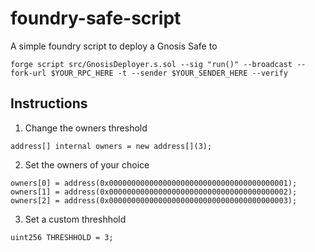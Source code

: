 # foundry-safe-script

A simple foundry script to deploy a Gnosis Safe to 

```
forge script src/GnosisDeployer.s.sol --sig "run()" --broadcast --fork-url $YOUR_RPC_HERE -t --sender $YOUR_SENDER_HERE --verify
```

## Instructions

1. Change the owners threshold

   
```solidity
address[] internal owners = new address[](3);
```

2. Set the owners of your choice

```solidity
owners[0] = address(0x0000000000000000000000000000000000000001);
owners[1] = address(0x0000000000000000000000000000000000000002);
owners[2] = address(0x0000000000000000000000000000000000000003);
```

3. Set a custom threshhold

```solidity
uint256 THRESHHOLD = 3;
```
